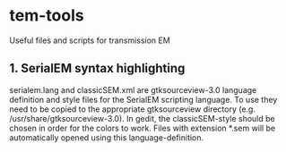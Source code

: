 # tem-tools
Useful files and scripts for transmission EM

## 1. SerialEM syntax highlighting
serialem.lang and classicSEM.xml are gtksourceview-3.0 language definition and style files for the SerialEM scripting language. To use they need to be copied to the appropriate gtksourceview directory (e.g. /usr/share/gtksourceview-3.0). In gedit, the classicSEM-style should be chosen in order for the colors to work. Files with extension *.sem will be automatically opened using this language-definition.
